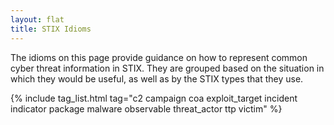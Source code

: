 ```yaml
---
layout: flat
title: STIX Idioms
---
```


<link href="/css/idioms.css" rel="stylesheet"/>

The idioms on this page provide guidance on how to represent common cyber threat
information in STIX. They are grouped based on the situation in which they would
be useful, as well as by the STIX types that they use.  

<div class="row">
  <div class="col-md-12">
    {% include tag_list.html tag="c2 campaign coa exploit_target incident indicator package malware observable threat_actor ttp victim" %}
  </div>
</div>

